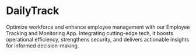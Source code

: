 # DailyTrack
Optimize workforce and enhance employee management with our Employee Tracking and Monitoring App. Integrating cutting-edge tech, it boosts operational efficiency, strengthens security, and delivers actionable insights for informed decision-making.
